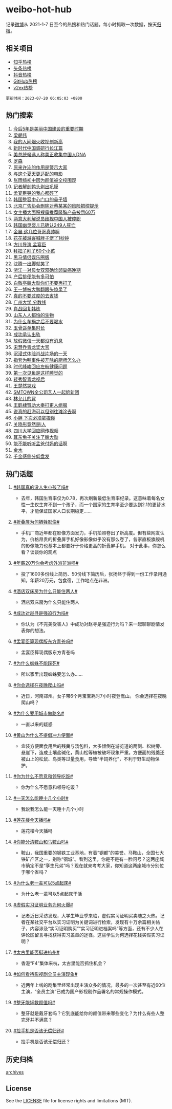 # weibo-hot-hub

记录[微博](https://www.weibo.com)从 2021-1-7 日至今的热搜和热门话题。每小时抓取一次数据，按天[归档](archives)。

## 相关项目

- [知乎热榜](https://github.com/lonnyzhang423/zhihu-hot-hub)
- [头条热榜](https://github.com/lonnyzhang423/toutiao-hot-hub)
- [抖音热榜](https://github.com/lonnyzhang423/douyin-hot-hub)
- [GitHub热榜](https://github.com/lonnyzhang423/github-hot-hub)
- [v2ex热榜](https://github.com/lonnyzhang423/v2ex-hot-hub)


`更新时间：2023-07-20 06:05:03 +0800`

## 热门搜索

1. [今后5年是美丽中国建设的重要时期](https://m.weibo.cn/search?containerid=100103type%3D1%26t%3D10%26q%3D%23%E4%BB%8A%E5%90%8E5%E5%B9%B4%E6%98%AF%E7%BE%8E%E4%B8%BD%E4%B8%AD%E5%9B%BD%E5%BB%BA%E8%AE%BE%E7%9A%84%E9%87%8D%E8%A6%81%E6%97%B6%E6%9C%9F%23&stream_entry_id=51&isnewpage=1&extparam=seat%3D1%26cate%3D10103%26stream_entry_id%3D51%26pos%3D0%26dgr%3D0%26c_type%3D51%26filter_type%3Drealtimehot%26display_time%3D1689804302%26pre_seqid%3D168980430220602721354&luicode=10000011&lfid=106003type%253D25%2526t%253D3%2526disable_hot%253D1%2526filter_type%253Drealtimehot)
1. [梁朝伟](https://m.weibo.cn/search?containerid=100103type%3D1%26t%3D10%26q%3D%E6%A2%81%E6%9C%9D%E4%BC%9F&stream_entry_id=31&isnewpage=1&extparam=seat%3D1%26q%3D%25E6%25A2%2581%25E6%259C%259D%25E4%25BC%259F%26dgr%3D0%26stream_entry_id%3D31%26realpos%3D1%26flag%3D16%26cate%3D5001%26lcate%3D5001%26pos%3D0%26band_rank%3D1%26c_type%3D31%26filter_type%3Drealtimehot%26display_time%3D1689804302%26pre_seqid%3D168980430220602721354&luicode=10000011&lfid=106003type%253D25%2526t%253D3%2526disable_hot%253D1%2526filter_type%253Drealtimehot)
1. [我的人间烟火收视创新高](https://m.weibo.cn/search?containerid=100103type%3D1%26t%3D10%26q%3D%23%E6%88%91%E7%9A%84%E4%BA%BA%E9%97%B4%E7%83%9F%E7%81%AB%E6%94%B6%E8%A7%86%E5%88%9B%E6%96%B0%E9%AB%98%23&stream_entry_id=31&isnewpage=1&extparam=seat%3D1%26q%3D%2523%25E6%2588%2591%25E7%259A%2584%25E4%25BA%25BA%25E9%2597%25B4%25E7%2583%259F%25E7%2581%25AB%25E6%2594%25B6%25E8%25A7%2586%25E5%2588%259B%25E6%2596%25B0%25E9%25AB%2598%2523%26dgr%3D0%26stream_entry_id%3D31%26realpos%3D2%26flag%3D16%26cate%3D5001%26lcate%3D5001%26pos%3D1%26band_rank%3D2%26c_type%3D31%26filter_type%3Drealtimehot%26display_time%3D1689804302%26pre_seqid%3D168980430220602721354&luicode=10000011&lfid=106003type%253D25%2526t%253D3%2526disable_hot%253D1%2526filter_type%253Drealtimehot)
1. [新时代中国调研行长江篇](https://m.weibo.cn/search?containerid=100103type%3D1%26t%3D10%26q%3D%23%E6%96%B0%E6%97%B6%E4%BB%A3%E4%B8%AD%E5%9B%BD%E8%B0%83%E7%A0%94%E8%A1%8C%E9%95%BF%E6%B1%9F%E7%AF%87%23&stream_entry_id=31&isnewpage=1&extparam=seat%3D1%26q%3D%2523%25E6%2596%25B0%25E6%2597%25B6%25E4%25BB%25A3%25E4%25B8%25AD%25E5%259B%25BD%25E8%25B0%2583%25E7%25A0%2594%25E8%25A1%258C%25E9%2595%25BF%25E6%25B1%259F%25E7%25AF%2587%2523%26dgr%3D0%26stream_entry_id%3D31%26realpos%3D3%26flag%3D0%26cate%3D5001%26lcate%3D5001%26pos%3D2%26band_rank%3D3%26c_type%3D31%26filter_type%3Drealtimehot%26display_time%3D1689804302%26pre_seqid%3D168980430220602721354&luicode=10000011&lfid=106003type%253D25%2526t%253D3%2526disable_hot%253D1%2526filter_type%253Drealtimehot)
1. [美总统候选人称美正收集中国人DNA](https://m.weibo.cn/search?containerid=100103type%3D1%26t%3D10%26q%3D%23%E7%BE%8E%E6%80%BB%E7%BB%9F%E5%80%99%E9%80%89%E4%BA%BA%E7%A7%B0%E7%BE%8E%E6%AD%A3%E6%94%B6%E9%9B%86%E4%B8%AD%E5%9B%BD%E4%BA%BADNA%23&stream_entry_id=31&isnewpage=1&extparam=seat%3D1%26q%3D%2523%25E7%25BE%258E%25E6%2580%25BB%25E7%25BB%259F%25E5%2580%2599%25E9%2580%2589%25E4%25BA%25BA%25E7%25A7%25B0%25E7%25BE%258E%25E6%25AD%25A3%25E6%2594%25B6%25E9%259B%2586%25E4%25B8%25AD%25E5%259B%25BD%25E4%25BA%25BADNA%2523%26dgr%3D0%26stream_entry_id%3D31%26realpos%3D4%26flag%3D0%26cate%3D5001%26lcate%3D5001%26pos%3D3%26band_rank%3D4%26c_type%3D31%26filter_type%3Drealtimehot%26display_time%3D1689804302%26pre_seqid%3D168980430220602721354&luicode=10000011&lfid=106003type%253D25%2526t%253D3%2526disable_hot%253D1%2526filter_type%253Drealtimehot)
1. [罗森](https://m.weibo.cn/search?containerid=100103type%3D1%26t%3D10%26q%3D%E7%BD%97%E6%A3%AE&stream_entry_id=31&isnewpage=1&extparam=seat%3D1%26q%3D%25E7%25BD%2597%25E6%25A3%25AE%26dgr%3D0%26stream_entry_id%3D31%26realpos%3D5%26flag%3D2%26cate%3D5001%26lcate%3D5001%26pos%3D4%26band_rank%3D5%26c_type%3D31%26filter_type%3Drealtimehot%26display_time%3D1689804302%26pre_seqid%3D168980430220602721354&luicode=10000011&lfid=106003type%253D25%2526t%253D3%2526disable_hot%253D1%2526filter_type%253Drealtimehot)
1. [原来许沁的作用是警示大家](https://m.weibo.cn/search?containerid=100103type%3D1%26t%3D10%26q%3D%23%E5%8E%9F%E6%9D%A5%E8%AE%B8%E6%B2%81%E7%9A%84%E4%BD%9C%E7%94%A8%E6%98%AF%E8%AD%A6%E7%A4%BA%E5%A4%A7%E5%AE%B6%23&stream_entry_id=31&isnewpage=1&extparam=seat%3D1%26q%3D%2523%25E5%258E%259F%25E6%259D%25A5%25E8%25AE%25B8%25E6%25B2%2581%25E7%259A%2584%25E4%25BD%259C%25E7%2594%25A8%25E6%2598%25AF%25E8%25AD%25A6%25E7%25A4%25BA%25E5%25A4%25A7%25E5%25AE%25B6%2523%26dgr%3D0%26stream_entry_id%3D31%26realpos%3D6%26flag%3D0%26cate%3D5001%26lcate%3D5001%26pos%3D5%26band_rank%3D6%26c_type%3D31%26filter_type%3Drealtimehot%26display_time%3D1689804302%26pre_seqid%3D168980430220602721354&luicode=10000011&lfid=106003type%253D25%2526t%253D3%2526disable_hot%253D1%2526filter_type%253Drealtimehot)
1. [与这个夏天更适配的电影](https://m.weibo.cn/search?containerid=100103type%3D1%26t%3D10%26q%3D%23%E4%B8%8E%E8%BF%99%E4%B8%AA%E5%A4%8F%E5%A4%A9%E6%9B%B4%E9%80%82%E9%85%8D%E7%9A%84%E7%94%B5%E5%BD%B1%23&stream_entry_id=31&isnewpage=1&extparam=seat%3D1%26adid%3D196929%26q%3D%2523%25E4%25B8%258E%25E8%25BF%2599%25E4%25B8%25AA%25E5%25A4%258F%25E5%25A4%25A9%25E6%259B%25B4%25E9%2580%2582%25E9%2585%258D%25E7%259A%2584%25E7%2594%25B5%25E5%25BD%25B1%2523%26is_ad_pos%3D1%26dgr%3D0%26stream_entry_id%3D31%26band_rank%3D7%26cate%3D5001%26lcate%3D5001%26pos%3D6%26topic_ad%3D1%26c_type%3D31%26filter_type%3Drealtimehot%26display_time%3D1689804302%26pre_seqid%3D168980430220602721354&luicode=10000011&lfid=106003type%253D25%2526t%253D3%2526disable_hot%253D1%2526filter_type%253Drealtimehot)
1. [张雨绮初中因为颜值被全校围观](https://m.weibo.cn/search?containerid=100103type%3D1%26t%3D10%26q%3D%23%E5%BC%A0%E9%9B%A8%E7%BB%AE%E5%88%9D%E4%B8%AD%E5%9B%A0%E4%B8%BA%E9%A2%9C%E5%80%BC%E8%A2%AB%E5%85%A8%E6%A0%A1%E5%9B%B4%E8%A7%82%23&stream_entry_id=31&isnewpage=1&extparam=seat%3D1%26q%3D%2523%25E5%25BC%25A0%25E9%259B%25A8%25E7%25BB%25AE%25E5%2588%259D%25E4%25B8%25AD%25E5%259B%25A0%25E4%25B8%25BA%25E9%25A2%259C%25E5%2580%25BC%25E8%25A2%25AB%25E5%2585%25A8%25E6%25A0%25A1%25E5%259B%25B4%25E8%25A7%2582%2523%26dgr%3D0%26stream_entry_id%3D31%26realpos%3D7%26flag%3D0%26cate%3D5001%26lcate%3D5001%26pos%3D7%26band_rank%3D7%26c_type%3D31%26filter_type%3Drealtimehot%26display_time%3D1689804302%26pre_seqid%3D168980430220602721354&luicode=10000011&lfid=106003type%253D25%2526t%253D3%2526disable_hot%253D1%2526filter_type%253Drealtimehot)
1. [记者解剖鸭头剥出巩膜](https://m.weibo.cn/search?containerid=100103type%3D1%26t%3D10%26q%3D%23%E8%AE%B0%E8%80%85%E8%A7%A3%E5%89%96%E9%B8%AD%E5%A4%B4%E5%89%A5%E5%87%BA%E5%B7%A9%E8%86%9C%23&stream_entry_id=31&isnewpage=1&extparam=seat%3D1%26q%3D%2523%25E8%25AE%25B0%25E8%2580%2585%25E8%25A7%25A3%25E5%2589%2596%25E9%25B8%25AD%25E5%25A4%25B4%25E5%2589%25A5%25E5%2587%25BA%25E5%25B7%25A9%25E8%2586%259C%2523%26dgr%3D0%26stream_entry_id%3D31%26realpos%3D8%26flag%3D0%26cate%3D5001%26lcate%3D5001%26pos%3D8%26band_rank%3D8%26c_type%3D31%26filter_type%3Drealtimehot%26display_time%3D1689804302%26pre_seqid%3D168980430220602721354&luicode=10000011&lfid=106003type%253D25%2526t%253D3%2526disable_hot%253D1%2526filter_type%253Drealtimehot)
1. [孟宴臣哭的我心都碎了](https://m.weibo.cn/search?containerid=100103type%3D1%26t%3D10%26q%3D%23%E5%AD%9F%E5%AE%B4%E8%87%A3%E5%93%AD%E7%9A%84%E6%88%91%E5%BF%83%E9%83%BD%E7%A2%8E%E4%BA%86%23&stream_entry_id=31&isnewpage=1&extparam=seat%3D1%26q%3D%2523%25E5%25AD%259F%25E5%25AE%25B4%25E8%2587%25A3%25E5%2593%25AD%25E7%259A%2584%25E6%2588%2591%25E5%25BF%2583%25E9%2583%25BD%25E7%25A2%258E%25E4%25BA%2586%2523%26dgr%3D0%26stream_entry_id%3D31%26realpos%3D9%26flag%3D16%26cate%3D5001%26lcate%3D5001%26pos%3D9%26band_rank%3D9%26c_type%3D31%26filter_type%3Drealtimehot%26display_time%3D1689804302%26pre_seqid%3D168980430220602721354&luicode=10000011&lfid=106003type%253D25%2526t%253D3%2526disable_hot%253D1%2526filter_type%253Drealtimehot)
1. [韩国整容中心门口的鼻子墙](https://m.weibo.cn/search?containerid=100103type%3D1%26t%3D10%26q%3D%23%E9%9F%A9%E5%9B%BD%E6%95%B4%E5%AE%B9%E4%B8%AD%E5%BF%83%E9%97%A8%E5%8F%A3%E7%9A%84%E9%BC%BB%E5%AD%90%E5%A2%99%23&stream_entry_id=31&isnewpage=1&extparam=seat%3D1%26q%3D%2523%25E9%259F%25A9%25E5%259B%25BD%25E6%2595%25B4%25E5%25AE%25B9%25E4%25B8%25AD%25E5%25BF%2583%25E9%2597%25A8%25E5%258F%25A3%25E7%259A%2584%25E9%25BC%25BB%25E5%25AD%2590%25E5%25A2%2599%2523%26dgr%3D0%26stream_entry_id%3D31%26realpos%3D10%26flag%3D0%26cate%3D5001%26lcate%3D5001%26pos%3D10%26band_rank%3D10%26c_type%3D31%26filter_type%3Drealtimehot%26display_time%3D1689804302%26pre_seqid%3D168980430220602721354&luicode=10000011&lfid=106003type%253D25%2526t%253D3%2526disable_hot%253D1%2526filter_type%253Drealtimehot)
1. [北京广告协会删除对蔡某某的风险把控提示](https://m.weibo.cn/search?containerid=100103type%3D1%26t%3D10%26q%3D%23%E5%8C%97%E4%BA%AC%E5%B9%BF%E5%91%8A%E5%8D%8F%E4%BC%9A%E5%88%A0%E9%99%A4%E5%AF%B9%E8%94%A1%E6%9F%90%E6%9F%90%E7%9A%84%E9%A3%8E%E9%99%A9%E6%8A%8A%E6%8E%A7%E6%8F%90%E7%A4%BA%23&stream_entry_id=31&isnewpage=1&extparam=seat%3D1%26q%3D%2523%25E5%258C%2597%25E4%25BA%25AC%25E5%25B9%25BF%25E5%2591%258A%25E5%258D%258F%25E4%25BC%259A%25E5%2588%25A0%25E9%2599%25A4%25E5%25AF%25B9%25E8%2594%25A1%25E6%259F%2590%25E6%259F%2590%25E7%259A%2584%25E9%25A3%258E%25E9%2599%25A9%25E6%258A%258A%25E6%258E%25A7%25E6%258F%2590%25E7%25A4%25BA%2523%26dgr%3D0%26stream_entry_id%3D31%26realpos%3D11%26flag%3D0%26cate%3D5001%26lcate%3D5001%26pos%3D11%26band_rank%3D11%26c_type%3D31%26filter_type%3Drealtimehot%26display_time%3D1689804302%26pre_seqid%3D168980430220602721354&luicode=10000011&lfid=106003type%253D25%2526t%253D3%2526disable_hot%253D1%2526filter_type%253Drealtimehot)
1. [女主播大面积裸露推荐隆胸产品被罚60万](https://m.weibo.cn/search?containerid=100103type%3D1%26t%3D10%26q%3D%23%E5%A5%B3%E4%B8%BB%E6%92%AD%E5%A4%A7%E9%9D%A2%E7%A7%AF%E8%A3%B8%E9%9C%B2%E6%8E%A8%E8%8D%90%E9%9A%86%E8%83%B8%E4%BA%A7%E5%93%81%E8%A2%AB%E7%BD%9A60%E4%B8%87%23&stream_entry_id=31&isnewpage=1&extparam=seat%3D1%26q%3D%2523%25E5%25A5%25B3%25E4%25B8%25BB%25E6%2592%25AD%25E5%25A4%25A7%25E9%259D%25A2%25E7%25A7%25AF%25E8%25A3%25B8%25E9%259C%25B2%25E6%258E%25A8%25E8%258D%2590%25E9%259A%2586%25E8%2583%25B8%25E4%25BA%25A7%25E5%2593%2581%25E8%25A2%25AB%25E7%25BD%259A60%25E4%25B8%2587%2523%26dgr%3D0%26stream_entry_id%3D31%26realpos%3D12%26flag%3D0%26cate%3D5001%26lcate%3D5001%26pos%3D12%26band_rank%3D12%26c_type%3D31%26filter_type%3Drealtimehot%26display_time%3D1689804302%26pre_seqid%3D168980430220602721354&luicode=10000011&lfid=106003type%253D25%2526t%253D3%2526disable_hot%253D1%2526filter_type%253Drealtimehot)
1. [两意大利解说员歧视中国人被停职](https://m.weibo.cn/search?containerid=100103type%3D1%26t%3D10%26q%3D%23%E4%B8%A4%E6%84%8F%E5%A4%A7%E5%88%A9%E8%A7%A3%E8%AF%B4%E5%91%98%E6%AD%A7%E8%A7%86%E4%B8%AD%E5%9B%BD%E4%BA%BA%E8%A2%AB%E5%81%9C%E8%81%8C%23&stream_entry_id=31&isnewpage=1&extparam=seat%3D1%26q%3D%2523%25E4%25B8%25A4%25E6%2584%258F%25E5%25A4%25A7%25E5%2588%25A9%25E8%25A7%25A3%25E8%25AF%25B4%25E5%2591%2598%25E6%25AD%25A7%25E8%25A7%2586%25E4%25B8%25AD%25E5%259B%25BD%25E4%25BA%25BA%25E8%25A2%25AB%25E5%2581%259C%25E8%2581%258C%2523%26dgr%3D0%26stream_entry_id%3D31%26realpos%3D13%26flag%3D0%26cate%3D5001%26lcate%3D5001%26pos%3D13%26band_rank%3D13%26c_type%3D31%26filter_type%3Drealtimehot%26display_time%3D1689804302%26pre_seqid%3D168980430220602721354&luicode=10000011&lfid=106003type%253D25%2526t%253D3%2526disable_hot%253D1%2526filter_type%253Drealtimehot)
1. [韩国幽灵婴儿已确认249人死亡](https://m.weibo.cn/search?containerid=100103type%3D1%26t%3D10%26q%3D%23%E9%9F%A9%E5%9B%BD%E5%B9%BD%E7%81%B5%E5%A9%B4%E5%84%BF%E5%B7%B2%E7%A1%AE%E8%AE%A4249%E4%BA%BA%E6%AD%BB%E4%BA%A1%23&stream_entry_id=31&isnewpage=1&extparam=seat%3D1%26q%3D%2523%25E9%259F%25A9%25E5%259B%25BD%25E5%25B9%25BD%25E7%2581%25B5%25E5%25A9%25B4%25E5%2584%25BF%25E5%25B7%25B2%25E7%25A1%25AE%25E8%25AE%25A4249%25E4%25BA%25BA%25E6%25AD%25BB%25E4%25BA%25A1%2523%26dgr%3D0%26stream_entry_id%3D31%26realpos%3D14%26flag%3D0%26cate%3D5001%26lcate%3D5001%26pos%3D14%26band_rank%3D14%26c_type%3D31%26filter_type%3Drealtimehot%26display_time%3D1689804302%26pre_seqid%3D168980430220602721354&luicode=10000011&lfid=106003type%253D25%2526t%253D3%2526disable_hot%253D1%2526filter_type%253Drealtimehot)
1. [金晨 这几位哥哥真帅啊](https://m.weibo.cn/search?containerid=100103type%3D1%26t%3D10%26q%3D%E9%87%91%E6%99%A8+%E8%BF%99%E5%87%A0%E4%BD%8D%E5%93%A5%E5%93%A5%E7%9C%9F%E5%B8%85%E5%95%8A&stream_entry_id=31&isnewpage=1&extparam=seat%3D1%26q%3D%25E9%2587%2591%25E6%2599%25A8%2520%25E8%25BF%2599%25E5%2587%25A0%25E4%25BD%258D%25E5%2593%25A5%25E5%2593%25A5%25E7%259C%259F%25E5%25B8%2585%25E5%2595%258A%26dgr%3D0%26stream_entry_id%3D31%26realpos%3D15%26flag%3D0%26cate%3D5001%26lcate%3D5001%26pos%3D15%26band_rank%3D15%26c_type%3D31%26filter_type%3Drealtimehot%26display_time%3D1689804302%26pre_seqid%3D168980430220602721354&luicode=10000011&lfid=106003type%253D25%2526t%253D3%2526disable_hot%253D1%2526filter_type%253Drealtimehot)
1. [花花被游客喊胖子愣了1秒钟](https://m.weibo.cn/search?containerid=100103type%3D1%26t%3D10%26q%3D%23%E8%8A%B1%E8%8A%B1%E8%A2%AB%E6%B8%B8%E5%AE%A2%E5%96%8A%E8%83%96%E5%AD%90%E6%84%A3%E4%BA%861%E7%A7%92%E9%92%9F%23&stream_entry_id=31&isnewpage=1&extparam=seat%3D1%26q%3D%2523%25E8%258A%25B1%25E8%258A%25B1%25E8%25A2%25AB%25E6%25B8%25B8%25E5%25AE%25A2%25E5%2596%258A%25E8%2583%2596%25E5%25AD%2590%25E6%2584%25A3%25E4%25BA%25861%25E7%25A7%2592%25E9%2592%259F%2523%26dgr%3D0%26stream_entry_id%3D31%26realpos%3D16%26flag%3D0%26cate%3D5001%26lcate%3D5001%26pos%3D16%26band_rank%3D16%26c_type%3D31%26filter_type%3Drealtimehot%26display_time%3D1689804302%26pre_seqid%3D168980430220602721354&luicode=10000011&lfid=106003type%253D25%2526t%253D3%2526disable_hot%253D1%2526filter_type%253Drealtimehot)
1. [方川导演 孟宴臣](https://m.weibo.cn/search?containerid=100103type%3D1%26t%3D10%26q%3D%E6%96%B9%E5%B7%9D%E5%AF%BC%E6%BC%94+%E5%AD%9F%E5%AE%B4%E8%87%A3&stream_entry_id=31&isnewpage=1&extparam=seat%3D1%26q%3D%25E6%2596%25B9%25E5%25B7%259D%25E5%25AF%25BC%25E6%25BC%2594%2520%25E5%25AD%259F%25E5%25AE%25B4%25E8%2587%25A3%26dgr%3D0%26stream_entry_id%3D31%26realpos%3D17%26flag%3D0%26cate%3D5001%26lcate%3D5001%26pos%3D17%26band_rank%3D17%26c_type%3D31%26filter_type%3Drealtimehot%26display_time%3D1689804302%26pre_seqid%3D168980430220602721354&luicode=10000011&lfid=106003type%253D25%2526t%253D3%2526disable_hot%253D1%2526filter_type%253Drealtimehot)
1. [拜把子拜了60个小孩](https://m.weibo.cn/search?containerid=100103type%3D1%26t%3D10%26q%3D%E6%8B%9C%E6%8A%8A%E5%AD%90%E6%8B%9C%E4%BA%8660%E4%B8%AA%E5%B0%8F%E5%AD%A9&stream_entry_id=31&isnewpage=1&extparam=seat%3D1%26q%3D%25E6%258B%259C%25E6%258A%258A%25E5%25AD%2590%25E6%258B%259C%25E4%25BA%258660%25E4%25B8%25AA%25E5%25B0%258F%25E5%25AD%25A9%26dgr%3D0%26stream_entry_id%3D31%26realpos%3D18%26flag%3D0%26cate%3D5001%26lcate%3D5001%26pos%3D18%26band_rank%3D18%26c_type%3D31%26filter_type%3Drealtimehot%26display_time%3D1689804302%26pre_seqid%3D168980430220602721354&luicode=10000011&lfid=106003type%253D25%2526t%253D3%2526disable_hot%253D1%2526filter_type%253Drealtimehot)
1. [黑马情侣娱乐圈版](https://m.weibo.cn/search?containerid=100103type%3D1%26t%3D10%26q%3D%23%E9%BB%91%E9%A9%AC%E6%83%85%E4%BE%A3%E5%A8%B1%E4%B9%90%E5%9C%88%E7%89%88%23&stream_entry_id=31&isnewpage=1&extparam=seat%3D1%26q%3D%2523%25E9%25BB%2591%25E9%25A9%25AC%25E6%2583%2585%25E4%25BE%25A3%25E5%25A8%25B1%25E4%25B9%2590%25E5%259C%2588%25E7%2589%2588%2523%26dgr%3D0%26stream_entry_id%3D31%26realpos%3D19%26flag%3D0%26cate%3D5001%26lcate%3D5001%26pos%3D19%26band_rank%3D19%26c_type%3D31%26filter_type%3Drealtimehot%26display_time%3D1689804302%26pre_seqid%3D168980430220602721354&luicode=10000011&lfid=106003type%253D25%2526t%253D3%2526disable_hot%253D1%2526filter_type%253Drealtimehot)
1. [沈腾一出脚就笑了](https://m.weibo.cn/search?containerid=100103type%3D1%26t%3D10%26q%3D%23%E6%B2%88%E8%85%BE%E4%B8%80%E5%87%BA%E8%84%9A%E5%B0%B1%E7%AC%91%E4%BA%86%23&stream_entry_id=31&isnewpage=1&extparam=seat%3D1%26q%3D%2523%25E6%25B2%2588%25E8%2585%25BE%25E4%25B8%2580%25E5%2587%25BA%25E8%2584%259A%25E5%25B0%25B1%25E7%25AC%2591%25E4%25BA%2586%2523%26dgr%3D0%26stream_entry_id%3D31%26realpos%3D20%26flag%3D0%26cate%3D5001%26lcate%3D5001%26pos%3D20%26band_rank%3D20%26c_type%3D31%26filter_type%3Drealtimehot%26display_time%3D1689804302%26pre_seqid%3D168980430220602721354&luicode=10000011&lfid=106003type%253D25%2526t%253D3%2526disable_hot%253D1%2526filter_type%253Drealtimehot)
1. [浙江一对母女双双确诊卵巢癌晚期](https://m.weibo.cn/search?containerid=100103type%3D1%26t%3D10%26q%3D%23%E6%B5%99%E6%B1%9F%E4%B8%80%E5%AF%B9%E6%AF%8D%E5%A5%B3%E5%8F%8C%E5%8F%8C%E7%A1%AE%E8%AF%8A%E5%8D%B5%E5%B7%A2%E7%99%8C%E6%99%9A%E6%9C%9F%23&stream_entry_id=31&isnewpage=1&extparam=seat%3D1%26q%3D%2523%25E6%25B5%2599%25E6%25B1%259F%25E4%25B8%2580%25E5%25AF%25B9%25E6%25AF%258D%25E5%25A5%25B3%25E5%258F%258C%25E5%258F%258C%25E7%25A1%25AE%25E8%25AF%258A%25E5%258D%25B5%25E5%25B7%25A2%25E7%2599%258C%25E6%2599%259A%25E6%259C%259F%2523%26dgr%3D0%26stream_entry_id%3D31%26realpos%3D21%26flag%3D0%26cate%3D5001%26lcate%3D5001%26pos%3D21%26band_rank%3D21%26c_type%3D31%26filter_type%3Drealtimehot%26display_time%3D1689804302%26pre_seqid%3D168980430220602721354&luicode=10000011&lfid=106003type%253D25%2526t%253D3%2526disable_hot%253D1%2526filter_type%253Drealtimehot)
1. [产后排便能有多可怕](https://m.weibo.cn/search?containerid=100103type%3D1%26t%3D10%26q%3D%E4%BA%A7%E5%90%8E%E6%8E%92%E4%BE%BF%E8%83%BD%E6%9C%89%E5%A4%9A%E5%8F%AF%E6%80%95&stream_entry_id=31&isnewpage=1&extparam=seat%3D1%26q%3D%25E4%25BA%25A7%25E5%2590%258E%25E6%258E%2592%25E4%25BE%25BF%25E8%2583%25BD%25E6%259C%2589%25E5%25A4%259A%25E5%258F%25AF%25E6%2580%2595%26dgr%3D0%26stream_entry_id%3D31%26realpos%3D22%26flag%3D0%26cate%3D5001%26lcate%3D5001%26pos%3D22%26band_rank%3D22%26c_type%3D31%26filter_type%3Drealtimehot%26display_time%3D1689804302%26pre_seqid%3D168980430220602721354&luicode=10000011&lfid=106003type%253D25%2526t%253D3%2526disable_hot%253D1%2526filter_type%253Drealtimehot)
1. [白敬亭魏大勋你们不要再打了](https://m.weibo.cn/search?containerid=100103type%3D1%26t%3D10%26q%3D%23%E7%99%BD%E6%95%AC%E4%BA%AD%E9%AD%8F%E5%A4%A7%E5%8B%8B%E4%BD%A0%E4%BB%AC%E4%B8%8D%E8%A6%81%E5%86%8D%E6%89%93%E4%BA%86%23&stream_entry_id=31&isnewpage=1&extparam=seat%3D1%26q%3D%2523%25E7%2599%25BD%25E6%2595%25AC%25E4%25BA%25AD%25E9%25AD%258F%25E5%25A4%25A7%25E5%258B%258B%25E4%25BD%25A0%25E4%25BB%25AC%25E4%25B8%258D%25E8%25A6%2581%25E5%2586%258D%25E6%2589%2593%25E4%25BA%2586%2523%26dgr%3D0%26stream_entry_id%3D31%26realpos%3D23%26flag%3D0%26cate%3D5001%26lcate%3D5001%26pos%3D23%26band_rank%3D23%26c_type%3D31%26filter_type%3Drealtimehot%26display_time%3D1689804302%26pre_seqid%3D168980430220602721354&luicode=10000011&lfid=106003type%253D25%2526t%253D3%2526disable_hot%253D1%2526filter_type%253Drealtimehot)
1. [王一博被大鹏翻跟头惊呆了](https://m.weibo.cn/search?containerid=100103type%3D1%26t%3D10%26q%3D%23%E7%8E%8B%E4%B8%80%E5%8D%9A%E8%A2%AB%E5%A4%A7%E9%B9%8F%E7%BF%BB%E8%B7%9F%E5%A4%B4%E6%83%8A%E5%91%86%E4%BA%86%23&stream_entry_id=31&isnewpage=1&extparam=seat%3D1%26q%3D%2523%25E7%258E%258B%25E4%25B8%2580%25E5%258D%259A%25E8%25A2%25AB%25E5%25A4%25A7%25E9%25B9%258F%25E7%25BF%25BB%25E8%25B7%259F%25E5%25A4%25B4%25E6%2583%258A%25E5%2591%2586%25E4%25BA%2586%2523%26dgr%3D0%26stream_entry_id%3D31%26realpos%3D24%26flag%3D1%26cate%3D5001%26lcate%3D5001%26pos%3D24%26band_rank%3D24%26c_type%3D31%26filter_type%3Drealtimehot%26display_time%3D1689804302%26pre_seqid%3D168980430220602721354&luicode=10000011&lfid=106003type%253D25%2526t%253D3%2526disable_hot%253D1%2526filter_type%253Drealtimehot)
1. [真的不要过度的去省钱](https://m.weibo.cn/search?containerid=100103type%3D1%26t%3D10%26q%3D%23%E7%9C%9F%E7%9A%84%E4%B8%8D%E8%A6%81%E8%BF%87%E5%BA%A6%E7%9A%84%E5%8E%BB%E7%9C%81%E9%92%B1%23&stream_entry_id=31&isnewpage=1&extparam=seat%3D1%26q%3D%2523%25E7%259C%259F%25E7%259A%2584%25E4%25B8%258D%25E8%25A6%2581%25E8%25BF%2587%25E5%25BA%25A6%25E7%259A%2584%25E5%258E%25BB%25E7%259C%2581%25E9%2592%25B1%2523%26dgr%3D0%26stream_entry_id%3D31%26realpos%3D25%26flag%3D0%26cate%3D5001%26lcate%3D5001%26pos%3D25%26band_rank%3D25%26c_type%3D31%26filter_type%3Drealtimehot%26display_time%3D1689804302%26pre_seqid%3D168980430220602721354&luicode=10000011&lfid=106003type%253D25%2526t%253D3%2526disable_hot%253D1%2526filter_type%253Drealtimehot)
1. [广州大学 分数线](https://m.weibo.cn/search?containerid=100103type%3D1%26t%3D10%26q%3D%E5%B9%BF%E5%B7%9E%E5%A4%A7%E5%AD%A6+%E5%88%86%E6%95%B0%E7%BA%BF&stream_entry_id=31&isnewpage=1&extparam=seat%3D1%26q%3D%25E5%25B9%25BF%25E5%25B7%259E%25E5%25A4%25A7%25E5%25AD%25A6%2520%25E5%2588%2586%25E6%2595%25B0%25E7%25BA%25BF%26dgr%3D0%26stream_entry_id%3D31%26realpos%3D26%26flag%3D0%26cate%3D5001%26lcate%3D5001%26pos%3D26%26band_rank%3D26%26c_type%3D31%26filter_type%3Drealtimehot%26display_time%3D1689804302%26pre_seqid%3D168980430220602721354&luicode=10000011&lfid=106003type%253D25%2526t%253D3%2526disable_hot%253D1%2526filter_type%253Drealtimehot)
1. [肖战回复韩栋](https://m.weibo.cn/search?containerid=100103type%3D1%26t%3D10%26q%3D%23%E8%82%96%E6%88%98%E5%9B%9E%E5%A4%8D%E9%9F%A9%E6%A0%8B%23&stream_entry_id=31&isnewpage=1&extparam=seat%3D1%26q%3D%2523%25E8%2582%2596%25E6%2588%2598%25E5%259B%259E%25E5%25A4%258D%25E9%259F%25A9%25E6%25A0%258B%2523%26dgr%3D0%26stream_entry_id%3D31%26realpos%3D27%26flag%3D0%26cate%3D5001%26lcate%3D5001%26pos%3D27%26band_rank%3D27%26c_type%3D31%26filter_type%3Drealtimehot%26display_time%3D1689804302%26pre_seqid%3D168980430220602721354&luicode=10000011&lfid=106003type%253D25%2526t%253D3%2526disable_hot%253D1%2526filter_type%253Drealtimehot)
1. [山东人人都怕的生物](https://m.weibo.cn/search?containerid=100103type%3D1%26t%3D10%26q%3D%23%E5%B1%B1%E4%B8%9C%E4%BA%BA%E4%BA%BA%E9%83%BD%E6%80%95%E7%9A%84%E7%94%9F%E7%89%A9%23&stream_entry_id=31&isnewpage=1&extparam=seat%3D1%26q%3D%2523%25E5%25B1%25B1%25E4%25B8%259C%25E4%25BA%25BA%25E4%25BA%25BA%25E9%2583%25BD%25E6%2580%2595%25E7%259A%2584%25E7%2594%259F%25E7%2589%25A9%2523%26dgr%3D0%26stream_entry_id%3D31%26realpos%3D28%26flag%3D0%26cate%3D5001%26lcate%3D5001%26pos%3D28%26band_rank%3D28%26c_type%3D31%26filter_type%3Drealtimehot%26display_time%3D1689804302%26pre_seqid%3D168980430220602721354&luicode=10000011&lfid=106003type%253D25%2526t%253D3%2526disable_hot%253D1%2526filter_type%253Drealtimehot)
1. [为什么车祸之后不要喝水](https://m.weibo.cn/search?containerid=100103type%3D1%26t%3D10%26q%3D%E4%B8%BA%E4%BB%80%E4%B9%88%E8%BD%A6%E7%A5%B8%E4%B9%8B%E5%90%8E%E4%B8%8D%E8%A6%81%E5%96%9D%E6%B0%B4&stream_entry_id=31&isnewpage=1&extparam=seat%3D1%26q%3D%25E4%25B8%25BA%25E4%25BB%2580%25E4%25B9%2588%25E8%25BD%25A6%25E7%25A5%25B8%25E4%25B9%258B%25E5%2590%258E%25E4%25B8%258D%25E8%25A6%2581%25E5%2596%259D%25E6%25B0%25B4%26dgr%3D0%26stream_entry_id%3D31%26realpos%3D29%26flag%3D0%26cate%3D5001%26lcate%3D5001%26pos%3D29%26band_rank%3D29%26c_type%3D31%26filter_type%3Drealtimehot%26display_time%3D1689804302%26pre_seqid%3D168980430220602721354&luicode=10000011&lfid=106003type%253D25%2526t%253D3%2526disable_hot%253D1%2526filter_type%253Drealtimehot)
1. [玉骨遥单集时长](https://m.weibo.cn/search?containerid=100103type%3D1%26t%3D10%26q%3D%23%E7%8E%89%E9%AA%A8%E9%81%A5%E5%8D%95%E9%9B%86%E6%97%B6%E9%95%BF%23&stream_entry_id=31&isnewpage=1&extparam=seat%3D1%26q%3D%2523%25E7%258E%2589%25E9%25AA%25A8%25E9%2581%25A5%25E5%258D%2595%25E9%259B%2586%25E6%2597%25B6%25E9%2595%25BF%2523%26dgr%3D0%26stream_entry_id%3D31%26realpos%3D30%26flag%3D0%26cate%3D5001%26lcate%3D5001%26pos%3D30%26band_rank%3D30%26c_type%3D31%26filter_type%3Drealtimehot%26display_time%3D1689804302%26pre_seqid%3D168980430220602721354&luicode=10000011&lfid=106003type%253D25%2526t%253D3%2526disable_hot%253D1%2526filter_type%253Drealtimehot)
1. [成功承认出轨](https://m.weibo.cn/search?containerid=100103type%3D1%26t%3D10%26q%3D%23%E6%88%90%E5%8A%9F%E6%89%BF%E8%AE%A4%E5%87%BA%E8%BD%A8%23&stream_entry_id=31&isnewpage=1&extparam=seat%3D1%26q%3D%2523%25E6%2588%2590%25E5%258A%259F%25E6%2589%25BF%25E8%25AE%25A4%25E5%2587%25BA%25E8%25BD%25A8%2523%26dgr%3D0%26stream_entry_id%3D31%26realpos%3D31%26flag%3D0%26cate%3D5001%26lcate%3D5001%26pos%3D31%26band_rank%3D31%26c_type%3D31%26filter_type%3Drealtimehot%26display_time%3D1689804302%26pre_seqid%3D168980430220602721354&luicode=10000011&lfid=106003type%253D25%2526t%253D3%2526disable_hot%253D1%2526filter_type%253Drealtimehot)
1. [放假微信一天都没有消息](https://m.weibo.cn/search?containerid=100103type%3D1%26t%3D10%26q%3D%23%E6%94%BE%E5%81%87%E5%BE%AE%E4%BF%A1%E4%B8%80%E5%A4%A9%E9%83%BD%E6%B2%A1%E6%9C%89%E6%B6%88%E6%81%AF%23&stream_entry_id=31&isnewpage=1&extparam=seat%3D1%26q%3D%2523%25E6%2594%25BE%25E5%2581%2587%25E5%25BE%25AE%25E4%25BF%25A1%25E4%25B8%2580%25E5%25A4%25A9%25E9%2583%25BD%25E6%25B2%25A1%25E6%259C%2589%25E6%25B6%2588%25E6%2581%25AF%2523%26dgr%3D0%26stream_entry_id%3D31%26realpos%3D32%26flag%3D0%26cate%3D5001%26lcate%3D5001%26pos%3D32%26band_rank%3D32%26c_type%3D31%26filter_type%3Drealtimehot%26display_time%3D1689804302%26pre_seqid%3D168980430220602721354&luicode=10000011&lfid=106003type%253D25%2526t%253D3%2526disable_hot%253D1%2526filter_type%253Drealtimehot)
1. [宋慧乔青龙奖大赏](https://m.weibo.cn/search?containerid=100103type%3D1%26t%3D10%26q%3D%23%E5%AE%8B%E6%85%A7%E4%B9%94%E9%9D%92%E9%BE%99%E5%A5%96%E5%A4%A7%E8%B5%8F%23&stream_entry_id=31&isnewpage=1&extparam=seat%3D1%26q%3D%2523%25E5%25AE%258B%25E6%2585%25A7%25E4%25B9%2594%25E9%259D%2592%25E9%25BE%2599%25E5%25A5%2596%25E5%25A4%25A7%25E8%25B5%258F%2523%26dgr%3D0%26stream_entry_id%3D31%26realpos%3D33%26flag%3D0%26cate%3D5001%26lcate%3D5001%26pos%3D33%26band_rank%3D33%26c_type%3D31%26filter_type%3Drealtimehot%26display_time%3D1689804302%26pre_seqid%3D168980430220602721354&luicode=10000011&lfid=106003type%253D25%2526t%253D3%2526disable_hot%253D1%2526filter_type%253Drealtimehot)
1. [沉浸式体验肖战片场的一天](https://m.weibo.cn/search?containerid=100103type%3D1%26t%3D10%26q%3D%23%E6%B2%89%E6%B5%B8%E5%BC%8F%E4%BD%93%E9%AA%8C%E8%82%96%E6%88%98%E7%89%87%E5%9C%BA%E7%9A%84%E4%B8%80%E5%A4%A9%23&stream_entry_id=31&isnewpage=1&extparam=seat%3D1%26q%3D%2523%25E6%25B2%2589%25E6%25B5%25B8%25E5%25BC%258F%25E4%25BD%2593%25E9%25AA%258C%25E8%2582%2596%25E6%2588%2598%25E7%2589%2587%25E5%259C%25BA%25E7%259A%2584%25E4%25B8%2580%25E5%25A4%25A9%2523%26dgr%3D0%26stream_entry_id%3D31%26realpos%3D34%26flag%3D1%26cate%3D5001%26lcate%3D5001%26pos%3D34%26band_rank%3D34%26c_type%3D31%26filter_type%3Drealtimehot%26display_time%3D1689804302%26pre_seqid%3D168980430220602721354&luicode=10000011&lfid=106003type%253D25%2526t%253D3%2526disable_hot%253D1%2526filter_type%253Drealtimehot)
1. [指套为鸭事件被开除的厨师怎么办](https://m.weibo.cn/search?containerid=100103type%3D1%26t%3D10%26q%3D%23%E6%8C%87%E5%A5%97%E4%B8%BA%E9%B8%AD%E4%BA%8B%E4%BB%B6%E8%A2%AB%E5%BC%80%E9%99%A4%E7%9A%84%E5%8E%A8%E5%B8%88%E6%80%8E%E4%B9%88%E5%8A%9E%23&stream_entry_id=31&isnewpage=1&extparam=seat%3D1%26q%3D%2523%25E6%258C%2587%25E5%25A5%2597%25E4%25B8%25BA%25E9%25B8%25AD%25E4%25BA%258B%25E4%25BB%25B6%25E8%25A2%25AB%25E5%25BC%2580%25E9%2599%25A4%25E7%259A%2584%25E5%258E%25A8%25E5%25B8%2588%25E6%2580%258E%25E4%25B9%2588%25E5%258A%259E%2523%26dgr%3D0%26stream_entry_id%3D31%26realpos%3D35%26flag%3D0%26cate%3D5001%26lcate%3D5001%26pos%3D35%26band_rank%3D35%26c_type%3D31%26filter_type%3Drealtimehot%26display_time%3D1689804302%26pre_seqid%3D168980430220602721354&luicode=10000011&lfid=106003type%253D25%2526t%253D3%2526disable_hot%253D1%2526filter_type%253Drealtimehot)
1. [时代峰峻回应左航健康问题](https://m.weibo.cn/search?containerid=100103type%3D1%26t%3D10%26q%3D%23%E6%97%B6%E4%BB%A3%E5%B3%B0%E5%B3%BB%E5%9B%9E%E5%BA%94%E5%B7%A6%E8%88%AA%E5%81%A5%E5%BA%B7%E9%97%AE%E9%A2%98%23&stream_entry_id=31&isnewpage=1&extparam=seat%3D1%26q%3D%2523%25E6%2597%25B6%25E4%25BB%25A3%25E5%25B3%25B0%25E5%25B3%25BB%25E5%259B%259E%25E5%25BA%2594%25E5%25B7%25A6%25E8%2588%25AA%25E5%2581%25A5%25E5%25BA%25B7%25E9%2597%25AE%25E9%25A2%2598%2523%26dgr%3D0%26stream_entry_id%3D31%26realpos%3D36%26flag%3D0%26cate%3D5001%26lcate%3D5001%26pos%3D36%26band_rank%3D36%26c_type%3D31%26filter_type%3Drealtimehot%26display_time%3D1689804302%26pre_seqid%3D168980430220602721354&luicode=10000011&lfid=106003type%253D25%2526t%253D3%2526disable_hot%253D1%2526filter_type%253Drealtimehot)
1. [第一次见鱼是这样睡觉的](https://m.weibo.cn/search?containerid=100103type%3D1%26t%3D10%26q%3D%E7%AC%AC%E4%B8%80%E6%AC%A1%E8%A7%81%E9%B1%BC%E6%98%AF%E8%BF%99%E6%A0%B7%E7%9D%A1%E8%A7%89%E7%9A%84&stream_entry_id=31&isnewpage=1&extparam=seat%3D1%26q%3D%25E7%25AC%25AC%25E4%25B8%2580%25E6%25AC%25A1%25E8%25A7%2581%25E9%25B1%25BC%25E6%2598%25AF%25E8%25BF%2599%25E6%25A0%25B7%25E7%259D%25A1%25E8%25A7%2589%25E7%259A%2584%26dgr%3D0%26stream_entry_id%3D31%26realpos%3D37%26flag%3D0%26cate%3D5001%26lcate%3D5001%26pos%3D37%26band_rank%3D37%26c_type%3D31%26filter_type%3Drealtimehot%26display_time%3D1689804302%26pre_seqid%3D168980430220602721354&luicode=10000011&lfid=106003type%253D25%2526t%253D3%2526disable_hot%253D1%2526filter_type%253Drealtimehot)
1. [裴秀智青龙视后](https://m.weibo.cn/search?containerid=100103type%3D1%26t%3D10%26q%3D%23%E8%A3%B4%E7%A7%80%E6%99%BA%E9%9D%92%E9%BE%99%E8%A7%86%E5%90%8E%23&stream_entry_id=31&isnewpage=1&extparam=seat%3D1%26q%3D%2523%25E8%25A3%25B4%25E7%25A7%2580%25E6%2599%25BA%25E9%259D%2592%25E9%25BE%2599%25E8%25A7%2586%25E5%2590%258E%2523%26dgr%3D0%26stream_entry_id%3D31%26realpos%3D38%26flag%3D0%26cate%3D5001%26lcate%3D5001%26pos%3D38%26band_rank%3D38%26c_type%3D31%26filter_type%3Drealtimehot%26display_time%3D1689804302%26pre_seqid%3D168980430220602721354&luicode=10000011&lfid=106003type%253D25%2526t%253D3%2526disable_hot%253D1%2526filter_type%253Drealtimehot)
1. [王楚然哭戏](https://m.weibo.cn/search?containerid=100103type%3D1%26t%3D10%26q%3D%23%E7%8E%8B%E6%A5%9A%E7%84%B6%E5%93%AD%E6%88%8F%23&stream_entry_id=31&isnewpage=1&extparam=seat%3D1%26q%3D%2523%25E7%258E%258B%25E6%25A5%259A%25E7%2584%25B6%25E5%2593%25AD%25E6%2588%258F%2523%26dgr%3D0%26stream_entry_id%3D31%26realpos%3D39%26flag%3D0%26cate%3D5001%26lcate%3D5001%26pos%3D39%26band_rank%3D39%26c_type%3D31%26filter_type%3Drealtimehot%26display_time%3D1689804302%26pre_seqid%3D168980430220602721354&luicode=10000011&lfid=106003type%253D25%2526t%253D3%2526disable_hot%253D1%2526filter_type%253Drealtimehot)
1. [SMTOWN全公司艺人一起奶新团](https://m.weibo.cn/search?containerid=100103type%3D1%26t%3D10%26q%3D%23SMTOWN%E5%85%A8%E5%85%AC%E5%8F%B8%E8%89%BA%E4%BA%BA%E4%B8%80%E8%B5%B7%E5%A5%B6%E6%96%B0%E5%9B%A2%23&stream_entry_id=31&isnewpage=1&extparam=seat%3D1%26q%3D%2523SMTOWN%25E5%2585%25A8%25E5%2585%25AC%25E5%258F%25B8%25E8%2589%25BA%25E4%25BA%25BA%25E4%25B8%2580%25E8%25B5%25B7%25E5%25A5%25B6%25E6%2596%25B0%25E5%259B%25A2%2523%26dgr%3D0%26stream_entry_id%3D31%26realpos%3D40%26flag%3D0%26cate%3D5001%26lcate%3D5001%26pos%3D40%26band_rank%3D40%26c_type%3D31%26filter_type%3Drealtimehot%26display_time%3D1689804302%26pre_seqid%3D168980430220602721354&luicode=10000011&lfid=106003type%253D25%2526t%253D3%2526disable_hot%253D1%2526filter_type%253Drealtimehot)
1. [林允儿的背](https://m.weibo.cn/search?containerid=100103type%3D1%26t%3D10%26q%3D%23%E6%9E%97%E5%85%81%E5%84%BF%E7%9A%84%E8%83%8C%23&stream_entry_id=31&isnewpage=1&extparam=seat%3D1%26q%3D%2523%25E6%259E%2597%25E5%2585%2581%25E5%2584%25BF%25E7%259A%2584%25E8%2583%258C%2523%26dgr%3D0%26stream_entry_id%3D31%26realpos%3D41%26flag%3D0%26cate%3D5001%26lcate%3D5001%26pos%3D41%26band_rank%3D41%26c_type%3D31%26filter_type%3Drealtimehot%26display_time%3D1689804302%26pre_seqid%3D168980430220602721354&luicode=10000011&lfid=106003type%253D25%2526t%253D3%2526disable_hot%253D1%2526filter_type%253Drealtimehot)
1. [王鹤棣赞助大奉打更人组服](https://m.weibo.cn/search?containerid=100103type%3D1%26t%3D10%26q%3D%23%E7%8E%8B%E9%B9%A4%E6%A3%A3%E8%B5%9E%E5%8A%A9%E5%A4%A7%E5%A5%89%E6%89%93%E6%9B%B4%E4%BA%BA%E7%BB%84%E6%9C%8D%23&stream_entry_id=31&isnewpage=1&extparam=seat%3D1%26q%3D%2523%25E7%258E%258B%25E9%25B9%25A4%25E6%25A3%25A3%25E8%25B5%259E%25E5%258A%25A9%25E5%25A4%25A7%25E5%25A5%2589%25E6%2589%2593%25E6%259B%25B4%25E4%25BA%25BA%25E7%25BB%2584%25E6%259C%258D%2523%26dgr%3D0%26stream_entry_id%3D31%26realpos%3D42%26flag%3D0%26cate%3D5001%26lcate%3D5001%26pos%3D42%26band_rank%3D42%26c_type%3D31%26filter_type%3Drealtimehot%26display_time%3D1689804302%26pre_seqid%3D168980430220602721354&luicode=10000011&lfid=106003type%253D25%2526t%253D3%2526disable_hot%253D1%2526filter_type%253Drealtimehot)
1. [说真的赶海可以但别往滩涂去啊](https://m.weibo.cn/search?containerid=100103type%3D1%26t%3D10%26q%3D%23%E8%AF%B4%E7%9C%9F%E7%9A%84%E8%B5%B6%E6%B5%B7%E5%8F%AF%E4%BB%A5%E4%BD%86%E5%88%AB%E5%BE%80%E6%BB%A9%E6%B6%82%E5%8E%BB%E5%95%8A%23&stream_entry_id=31&isnewpage=1&extparam=seat%3D1%26q%3D%2523%25E8%25AF%25B4%25E7%259C%259F%25E7%259A%2584%25E8%25B5%25B6%25E6%25B5%25B7%25E5%258F%25AF%25E4%25BB%25A5%25E4%25BD%2586%25E5%2588%25AB%25E5%25BE%2580%25E6%25BB%25A9%25E6%25B6%2582%25E5%258E%25BB%25E5%2595%258A%2523%26dgr%3D0%26stream_entry_id%3D31%26realpos%3D43%26flag%3D32768%26cate%3D5001%26lcate%3D5001%26pos%3D43%26band_rank%3D43%26c_type%3D31%26filter_type%3Drealtimehot%26display_time%3D1689804302%26pre_seqid%3D168980430220602721354&luicode=10000011&lfid=106003type%253D25%2526t%253D3%2526disable_hot%253D1%2526filter_type%253Drealtimehot)
1. [小胖 下次必须拿捏你](https://m.weibo.cn/search?containerid=100103type%3D1%26t%3D10%26q%3D%E5%B0%8F%E8%83%96+%E4%B8%8B%E6%AC%A1%E5%BF%85%E9%A1%BB%E6%8B%BF%E6%8D%8F%E4%BD%A0&stream_entry_id=31&isnewpage=1&extparam=seat%3D1%26q%3D%25E5%25B0%258F%25E8%2583%2596%2520%25E4%25B8%258B%25E6%25AC%25A1%25E5%25BF%2585%25E9%25A1%25BB%25E6%258B%25BF%25E6%258D%258F%25E4%25BD%25A0%26dgr%3D0%26stream_entry_id%3D31%26realpos%3D44%26flag%3D0%26cate%3D5001%26lcate%3D5001%26pos%3D44%26band_rank%3D44%26c_type%3D31%26filter_type%3Drealtimehot%26display_time%3D1689804302%26pre_seqid%3D168980430220602721354&luicode=10000011&lfid=106003type%253D25%2526t%253D3%2526disable_hot%253D1%2526filter_type%253Drealtimehot)
1. [关晓彤竟然是i人](https://m.weibo.cn/search?containerid=100103type%3D1%26t%3D10%26q%3D%23%E5%85%B3%E6%99%93%E5%BD%A4%E7%AB%9F%E7%84%B6%E6%98%AFi%E4%BA%BA%23&stream_entry_id=31&isnewpage=1&extparam=seat%3D1%26q%3D%2523%25E5%2585%25B3%25E6%2599%2593%25E5%25BD%25A4%25E7%25AB%259F%25E7%2584%25B6%25E6%2598%25AFi%25E4%25BA%25BA%2523%26dgr%3D0%26stream_entry_id%3D31%26realpos%3D45%26flag%3D0%26cate%3D5001%26lcate%3D5001%26pos%3D45%26band_rank%3D45%26c_type%3D31%26filter_type%3Drealtimehot%26display_time%3D1689804302%26pre_seqid%3D168980430220602721354&luicode=10000011&lfid=106003type%253D25%2526t%253D3%2526disable_hot%253D1%2526filter_type%253Drealtimehot)
1. [四川大学回应网传视频](https://m.weibo.cn/search?containerid=100103type%3D1%26t%3D10%26q%3D%23%E5%9B%9B%E5%B7%9D%E5%A4%A7%E5%AD%A6%E5%9B%9E%E5%BA%94%E7%BD%91%E4%BC%A0%E8%A7%86%E9%A2%91%23&stream_entry_id=31&isnewpage=1&extparam=seat%3D1%26q%3D%2523%25E5%259B%259B%25E5%25B7%259D%25E5%25A4%25A7%25E5%25AD%25A6%25E5%259B%259E%25E5%25BA%2594%25E7%25BD%2591%25E4%25BC%25A0%25E8%25A7%2586%25E9%25A2%2591%2523%26dgr%3D0%26stream_entry_id%3D31%26realpos%3D46%26flag%3D0%26cate%3D5001%26lcate%3D5001%26pos%3D46%26band_rank%3D46%26c_type%3D31%26filter_type%3Drealtimehot%26display_time%3D1689804302%26pre_seqid%3D168980430220602721354&luicode=10000011&lfid=106003type%253D25%2526t%253D3%2526disable_hot%253D1%2526filter_type%253Drealtimehot)
1. [耳东兔子关注了魏大勋](https://m.weibo.cn/search?containerid=100103type%3D1%26t%3D10%26q%3D%23%E8%80%B3%E4%B8%9C%E5%85%94%E5%AD%90%E5%85%B3%E6%B3%A8%E4%BA%86%E9%AD%8F%E5%A4%A7%E5%8B%8B%23&stream_entry_id=31&isnewpage=1&extparam=seat%3D1%26q%3D%2523%25E8%2580%25B3%25E4%25B8%259C%25E5%2585%2594%25E5%25AD%2590%25E5%2585%25B3%25E6%25B3%25A8%25E4%25BA%2586%25E9%25AD%258F%25E5%25A4%25A7%25E5%258B%258B%2523%26dgr%3D0%26stream_entry_id%3D31%26realpos%3D47%26flag%3D0%26cate%3D5001%26lcate%3D5001%26pos%3D47%26band_rank%3D47%26c_type%3D31%26filter_type%3Drealtimehot%26display_time%3D1689804302%26pre_seqid%3D168980430220602721354&luicode=10000011&lfid=106003type%253D25%2526t%253D3%2526disable_hot%253D1%2526filter_type%253Drealtimehot)
1. [能不能听听孟爸付妈的话啊](https://m.weibo.cn/search?containerid=100103type%3D1%26t%3D10%26q%3D%E8%83%BD%E4%B8%8D%E8%83%BD%E5%90%AC%E5%90%AC%E5%AD%9F%E7%88%B8%E4%BB%98%E5%A6%88%E7%9A%84%E8%AF%9D%E5%95%8A&stream_entry_id=31&isnewpage=1&extparam=seat%3D1%26q%3D%25E8%2583%25BD%25E4%25B8%258D%25E8%2583%25BD%25E5%2590%25AC%25E5%2590%25AC%25E5%25AD%259F%25E7%2588%25B8%25E4%25BB%2598%25E5%25A6%2588%25E7%259A%2584%25E8%25AF%259D%25E5%2595%258A%26dgr%3D0%26stream_entry_id%3D31%26realpos%3D48%26flag%3D0%26cate%3D5001%26lcate%3D5001%26pos%3D48%26band_rank%3D48%26c_type%3D31%26filter_type%3Drealtimehot%26display_time%3D1689804302%26pre_seqid%3D168980430220602721354&luicode=10000011&lfid=106003type%253D25%2526t%253D3%2526disable_hot%253D1%2526filter_type%253Drealtimehot)
1. [金木](https://m.weibo.cn/search?containerid=100103type%3D1%26t%3D10%26q%3D%E9%87%91%E6%9C%A8&stream_entry_id=31&isnewpage=1&extparam=seat%3D1%26q%3D%25E9%2587%2591%25E6%259C%25A8%26dgr%3D0%26stream_entry_id%3D31%26realpos%3D49%26flag%3D0%26cate%3D5001%26lcate%3D5001%26pos%3D49%26band_rank%3D49%26c_type%3D31%26filter_type%3Drealtimehot%26display_time%3D1689804302%26pre_seqid%3D168980430220602721354&luicode=10000011&lfid=106003type%253D25%2526t%253D3%2526disable_hot%253D1%2526filter_type%253Drealtimehot)
1. [千金感侧分低盘发](https://m.weibo.cn/search?containerid=100103type%3D1%26t%3D10%26q%3D%E5%8D%83%E9%87%91%E6%84%9F%E4%BE%A7%E5%88%86%E4%BD%8E%E7%9B%98%E5%8F%91&stream_entry_id=31&isnewpage=1&extparam=seat%3D1%26q%3D%25E5%258D%2583%25E9%2587%2591%25E6%2584%259F%25E4%25BE%25A7%25E5%2588%2586%25E4%25BD%258E%25E7%259B%2598%25E5%258F%2591%26dgr%3D0%26stream_entry_id%3D31%26realpos%3D50%26flag%3D0%26cate%3D5001%26lcate%3D5001%26pos%3D50%26band_rank%3D50%26c_type%3D31%26filter_type%3Drealtimehot%26display_time%3D1689804302%26pre_seqid%3D168980430220602721354&luicode=10000011&lfid=106003type%253D25%2526t%253D3%2526disable_hot%253D1%2526filter_type%253Drealtimehot)

## 热门话题

1. [#韩国真的没人生小孩了吗#](https://m.weibo.cn/search?containerid=231522type%3D1%26t%3D10%26q%3D%23%E9%9F%A9%E5%9B%BD%E7%9C%9F%E7%9A%84%E6%B2%A1%E4%BA%BA%E7%94%9F%E5%B0%8F%E5%AD%A9%E4%BA%86%E5%90%97%23&stream_entry_id=128&isnewpage=1&extparam=seat%3D1%26cate%3D5004%26pos%3D1-0-0%26dgr%3D0%26c_type%3D128%26unitid%3D1689742767028%26lcate%3D5004%26display_time%3D1689804303%26pre_seqid%3D1689804303674027354225&luicode=10000011&lfid=231648_-_4)
    - 去年，韩国生育率仅为0.78，再次刷新最低生育率纪录。这意味着每名女性一生仅生育不到一个孩子，而一个国家的生育率至少要达到2.1的更替水平，才能保证国家人口长期稳定……

1. [#折叠屏为何牺牲影像#](https://m.weibo.cn/search?containerid=231522type%3D1%26t%3D10%26q%3D%23%E6%8A%98%E5%8F%A0%E5%B1%8F%E4%B8%BA%E4%BD%95%E7%89%BA%E7%89%B2%E5%BD%B1%E5%83%8F%23&stream_entry_id=128&isnewpage=1&extparam=seat%3D1%26cate%3D5004%26pos%3D1-0-1%26dgr%3D0%26c_type%3D128%26unitid%3D1689655396428%26lcate%3D5004%26display_time%3D1689804303%26pre_seqid%3D1689804303674027354225&luicode=10000011&lfid=231648_-_4)
    - 手机厂商近年都在影像方面发力，手机拍照卷出了新高度。但有些网友认为，价格昂贵的折叠屏手机好像影像似乎没有那么卷了，各家直板旗舰机的影像能力也基本上都要好于价格更高的折叠屏手机。
对于此事，你怎么看？谈谈你的观点

1. [#年薪20万你会考虑外派非洲吗#](https://m.weibo.cn/search?containerid=231522type%3D1%26t%3D10%26q%3D%23%E5%B9%B4%E8%96%AA20%E4%B8%87%E4%BD%A0%E4%BC%9A%E8%80%83%E8%99%91%E5%A4%96%E6%B4%BE%E9%9D%9E%E6%B4%B2%E5%90%97%23&stream_entry_id=128&isnewpage=1&extparam=seat%3D1%26cate%3D5004%26pos%3D1-0-2%26dgr%3D0%26c_type%3D128%26unitid%3D1689742768269%26lcate%3D5004%26display_time%3D1689804303%26pre_seqid%3D1689804303674027354225&luicode=10000011&lfid=231648_-_4)
    - 投了1600多份线上简历、50份线下简历后，张扬终于得到一份工作录用通知。年薪20万元，包食宿，工作地点在非洲。

1. [#酒店双床房为什么只能住两人#](https://m.weibo.cn/search?containerid=231522type%3D1%26t%3D10%26q%3D%23%E9%85%92%E5%BA%97%E5%8F%8C%E5%BA%8A%E6%88%BF%E4%B8%BA%E4%BB%80%E4%B9%88%E5%8F%AA%E8%83%BD%E4%BD%8F%E4%B8%A4%E4%BA%BA%23&stream_entry_id=128&isnewpage=1&extparam=seat%3D1%26cate%3D5004%26pos%3D1-0-3%26dgr%3D0%26c_type%3D128%26unitid%3D1689667736063%26lcate%3D5004%26display_time%3D1689804303%26pre_seqid%3D1689804303674027354225&luicode=10000011&lfid=231648_-_4)
    - 酒店双床房为什么只能住两人

1. [#成功对赵寻是强迫行为吗#](https://m.weibo.cn/search?containerid=231522type%3D1%26t%3D10%26q%3D%23%E6%88%90%E5%8A%9F%E5%AF%B9%E8%B5%B5%E5%AF%BB%E6%98%AF%E5%BC%BA%E8%BF%AB%E8%A1%8C%E4%B8%BA%E5%90%97%23&stream_entry_id=128&isnewpage=1&extparam=seat%3D1%26cate%3D5004%26pos%3D1-0-4%26dgr%3D0%26c_type%3D128%26unitid%3D1689652387021%26lcate%3D5004%26display_time%3D1689804303%26pre_seqid%3D1689804303674027354225&luicode=10000011&lfid=231648_-_4)
    - 你认为《不完美受害人》中成功对赵寻是强迫行为吗？来一起聊聊剧情发表你的想法。

1. [#孟宴臣算现偶版东方青苍吗#](https://m.weibo.cn/search?containerid=231522type%3D1%26t%3D10%26q%3D%23%E5%AD%9F%E5%AE%B4%E8%87%A3%E7%AE%97%E7%8E%B0%E5%81%B6%E7%89%88%E4%B8%9C%E6%96%B9%E9%9D%92%E8%8B%8D%E5%90%97%23&stream_entry_id=128&isnewpage=1&extparam=seat%3D1%26cate%3D5004%26pos%3D1-0-5%26dgr%3D0%26c_type%3D128%26unitid%3D1689764344413%26lcate%3D5004%26display_time%3D1689804303%26pre_seqid%3D1689804303674027354225&luicode=10000011&lfid=231648_-_4)
    - 孟宴臣算现偶版东方青苍吗

1. [#为什么蜘蛛不能踩死#](https://m.weibo.cn/search?containerid=231522type%3D1%26t%3D10%26q%3D%23%E4%B8%BA%E4%BB%80%E4%B9%88%E8%9C%98%E8%9B%9B%E4%B8%8D%E8%83%BD%E8%B8%A9%E6%AD%BB%23&stream_entry_id=128&isnewpage=1&extparam=seat%3D1%26cate%3D5004%26pos%3D1-0-6%26dgr%3D0%26c_type%3D128%26unitid%3D1689674030933%26lcate%3D5004%26display_time%3D1689804303%26pre_seqid%3D1689804303674027354225&luicode=10000011&lfid=231648_-_4)
    - 所以家里出现蜘蛛要怎么办……

1. [#你会选择在夜晚爬山吗#](https://m.weibo.cn/search?containerid=231522type%3D1%26t%3D10%26q%3D%23%E4%BD%A0%E4%BC%9A%E9%80%89%E6%8B%A9%E5%9C%A8%E5%A4%9C%E6%99%9A%E7%88%AC%E5%B1%B1%E5%90%97%23&stream_entry_id=128&isnewpage=1&extparam=seat%3D1%26cate%3D5004%26pos%3D1-0-7%26dgr%3D0%26c_type%3D128%26unitid%3D1689776748213%26lcate%3D5004%26display_time%3D1689804303%26pre_seqid%3D1689804303674027354225&luicode=10000011&lfid=231648_-_4)
    - 近日，河南郑州。女子带6个月宝宝耗时7小时夜登嵩山。 你会选择在夜晚爬山吗？ ​​​

1. [#为什么要用城市做路名#](https://m.weibo.cn/search?containerid=231522type%3D1%26t%3D10%26q%3D%23%E4%B8%BA%E4%BB%80%E4%B9%88%E8%A6%81%E7%94%A8%E5%9F%8E%E5%B8%82%E5%81%9A%E8%B7%AF%E5%90%8D%23&stream_entry_id=128&isnewpage=1&extparam=seat%3D1%26cate%3D5004%26pos%3D1-0-8%26dgr%3D0%26c_type%3D128%26unitid%3D1689666865585%26lcate%3D5004%26display_time%3D1689804303%26pre_seqid%3D1689804303674027354225&luicode=10000011&lfid=231648_-_4)
    - 一直以来的疑惑

1. [#黄山为什么不提倡冲方便面#](https://m.weibo.cn/search?containerid=231522type%3D1%26t%3D10%26q%3D%23%E9%BB%84%E5%B1%B1%E4%B8%BA%E4%BB%80%E4%B9%88%E4%B8%8D%E6%8F%90%E5%80%A1%E5%86%B2%E6%96%B9%E4%BE%BF%E9%9D%A2%23&stream_entry_id=128&isnewpage=1&extparam=seat%3D1%26cate%3D5004%26pos%3D1-0-9%26dgr%3D0%26c_type%3D128%26unitid%3D1689734019525%26lcate%3D5004%26display_time%3D1689804303%26pre_seqid%3D1689804303674027354225&luicode=10000011&lfid=231648_-_4)
    - 盒装方便面食用后的残羹与汤包料，大多倾倒在游览道的两侧、松树旁、悬崖下，造成土壤盐碱化，黄山松等植被破坏现象严重。方便面的残羹还被山上的松鼠、鸟类等过量食用，导致“半饲养化”，不利于野生动物保护。

1. [#你为什么不愿意和领导吃饭#](https://m.weibo.cn/search?containerid=231522type%3D1%26t%3D10%26q%3D%23%E4%BD%A0%E4%B8%BA%E4%BB%80%E4%B9%88%E4%B8%8D%E6%84%BF%E6%84%8F%E5%92%8C%E9%A2%86%E5%AF%BC%E5%90%83%E9%A5%AD%23&stream_entry_id=128&isnewpage=1&extparam=seat%3D1%26cate%3D5004%26pos%3D1-0-10%26dgr%3D0%26c_type%3D128%26unitid%3D1689752078035%26lcate%3D5004%26display_time%3D1689804303%26pre_seqid%3D1689804303674027354225&luicode=10000011&lfid=231648_-_4)
    - 你为什么不愿意和领导吃饭？

1. [#一天怎么能睡十几个小时#](https://m.weibo.cn/search?containerid=231522type%3D1%26t%3D10%26q%3D%23%E4%B8%80%E5%A4%A9%E6%80%8E%E4%B9%88%E8%83%BD%E7%9D%A1%E5%8D%81%E5%87%A0%E4%B8%AA%E5%B0%8F%E6%97%B6%23&stream_entry_id=128&isnewpage=1&extparam=seat%3D1%26cate%3D5004%26pos%3D1-0-11%26dgr%3D0%26c_type%3D128%26unitid%3D1689660500468%26lcate%3D5004%26display_time%3D1689804303%26pre_seqid%3D1689804303674027354225&luicode=10000011&lfid=231648_-_4)
    - 我说我怎么能一天睡十几个小时

1. [#莲花楼今天播吗#](https://m.weibo.cn/search?containerid=231522type%3D1%26t%3D10%26q%3D%23%E8%8E%B2%E8%8A%B1%E6%A5%BC%E4%BB%8A%E5%A4%A9%E6%92%AD%E5%90%97%23&stream_entry_id=128&isnewpage=1&extparam=seat%3D1%26cate%3D5004%26pos%3D1-0-12%26dgr%3D0%26c_type%3D128%26unitid%3D1689683662839%26lcate%3D5004%26display_time%3D1689804303%26pre_seqid%3D1689804303674027354225&luicode=10000011&lfid=231648_-_4)
    - 莲花楼今天播吗

1. [#你能分清鞍山和马鞍山吗#](https://m.weibo.cn/search?containerid=231522type%3D1%26t%3D10%26q%3D%23%E4%BD%A0%E8%83%BD%E5%88%86%E6%B8%85%E9%9E%8D%E5%B1%B1%E5%92%8C%E9%A9%AC%E9%9E%8D%E5%B1%B1%E5%90%97%23&stream_entry_id=128&isnewpage=1&extparam=seat%3D1%26cate%3D5004%26pos%3D1-0-13%26dgr%3D0%26c_type%3D128%26unitid%3D1689780365273%26lcate%3D5004%26display_time%3D1689804303%26pre_seqid%3D1689804303674027354225&luicode=10000011&lfid=231648_-_4)
    - 鞍山，我国重要的钢铁工业基地，有着“钢都”的美誉。马鞍山，全国七大铁矿产区之一，别称“钢城”。看到这里，你是不是有一脸问号？这两座城市确定不是“孪生兄弟”吗？现在就来考考大家，你知道这两座城市分别位于哪个省吗？

1. [#为什么老一辈可以5点起床#](https://m.weibo.cn/search?containerid=231522type%3D1%26t%3D10%26q%3D%23%E4%B8%BA%E4%BB%80%E4%B9%88%E8%80%81%E4%B8%80%E8%BE%88%E5%8F%AF%E4%BB%A55%E7%82%B9%E8%B5%B7%E5%BA%8A%23&stream_entry_id=128&isnewpage=1&extparam=seat%3D1%26cate%3D5004%26pos%3D1-0-14%26dgr%3D0%26c_type%3D128%26unitid%3D1689732224254%26lcate%3D5004%26display_time%3D1689804303%26pre_seqid%3D1689804303674027354225&luicode=10000011&lfid=231648_-_4)
    - 为什么老一辈可以5点起床干活

1. [#虚假实习证明业务为何火爆#](https://m.weibo.cn/search?containerid=231522type%3D1%26t%3D10%26q%3D%23%E8%99%9A%E5%81%87%E5%AE%9E%E4%B9%A0%E8%AF%81%E6%98%8E%E4%B8%9A%E5%8A%A1%E4%B8%BA%E4%BD%95%E7%81%AB%E7%88%86%23&stream_entry_id=128&isnewpage=1&extparam=seat%3D1%26cate%3D5004%26pos%3D1-0-15%26dgr%3D0%26c_type%3D128%26unitid%3D1689757492223%26lcate%3D5004%26display_time%3D1689804303%26pre_seqid%3D1689804303674027354225&luicode=10000011&lfid=231648_-_4)
    - 记者近日采访发现，大学生毕业季来临，虚假实习证明买卖随之火热。记者在某社交平台以实习证明为关键词进行检索，发现有十万余篇相关帖子，内容涉及“实习证明购买”“实习证明进档案吗”等方面，还有不少人在评论区留言寻找获得实习盖章的途径。这些学生为何选择花钱买假实习证明？

1. [#太古里能否挺进杭州#](https://m.weibo.cn/search?containerid=231522type%3D1%26t%3D10%26q%3D%23%E5%A4%AA%E5%8F%A4%E9%87%8C%E8%83%BD%E5%90%A6%E6%8C%BA%E8%BF%9B%E6%9D%AD%E5%B7%9E%23&stream_entry_id=128&isnewpage=1&extparam=seat%3D1%26cate%3D5004%26pos%3D1-0-16%26dgr%3D0%26c_type%3D128%26unitid%3D1689660205752%26lcate%3D5004%26display_time%3D1689804303%26pre_seqid%3D1689804303674027354225&luicode=10000011&lfid=231648_-_4)
    - 香港“F4”集体来杭，太古里能否抓住机会？

1. [#如何看待影视剧全员主演现象#](https://m.weibo.cn/search?containerid=231522type%3D1%26t%3D10%26q%3D%23%E5%A6%82%E4%BD%95%E7%9C%8B%E5%BE%85%E5%BD%B1%E8%A7%86%E5%89%A7%E5%85%A8%E5%91%98%E4%B8%BB%E6%BC%94%E7%8E%B0%E8%B1%A1%23&stream_entry_id=128&isnewpage=1&extparam=seat%3D1%26cate%3D5004%26pos%3D1-0-17%26dgr%3D0%26c_type%3D128%26unitid%3D1689760492598%26lcate%3D5004%26display_time%3D1689804303%26pre_seqid%3D1689804303674027354225&luicode=10000011&lfid=231648_-_4)
    - 近两年上线的剧集里经常出现主演众多的情况，最多的一次甚至有近60位主演，“全员主演”已成为国产影视剧作品署名的常规操作模式。

1. [#整牙能拯救颜值吗#](https://m.weibo.cn/search?containerid=231522type%3D1%26t%3D10%26q%3D%23%E6%95%B4%E7%89%99%E8%83%BD%E6%8B%AF%E6%95%91%E9%A2%9C%E5%80%BC%E5%90%97%23&stream_entry_id=128&isnewpage=1&extparam=seat%3D1%26cate%3D5004%26pos%3D1-0-18%26dgr%3D0%26c_type%3D128%26unitid%3D1689760194101%26lcate%3D5004%26display_time%3D1689804303%26pre_seqid%3D1689804303674027354225&luicode=10000011&lfid=231648_-_4)
    - 整牙就是戴牙套吗？它到底能给你的颜值带来哪些变化？为什么有些人整完牙并不满意？

1. [#捡手机是否该无偿归还#](https://m.weibo.cn/search?containerid=231522type%3D1%26t%3D10%26q%3D%23%E6%8D%A1%E6%89%8B%E6%9C%BA%E6%98%AF%E5%90%A6%E8%AF%A5%E6%97%A0%E5%81%BF%E5%BD%92%E8%BF%98%23&stream_entry_id=128&isnewpage=1&extparam=seat%3D1%26cate%3D5004%26pos%3D1-0-19%26dgr%3D0%26c_type%3D128%26unitid%3D1689737363146%26lcate%3D5004%26display_time%3D1689804303%26pre_seqid%3D1689804303674027354225&luicode=10000011&lfid=231648_-_4)
    - 捡手机是否该无偿归还？


## 历史归档

[archives](archives)

## License

See the [LICENSE](LICENSE) file for license rights and limitations (MIT).
